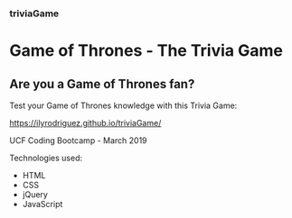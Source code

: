 ### triviaGame
# Game of Thrones - The Trivia Game
## Are you a Game of Thrones fan?
Test your Game of Thrones knowledge with this Trivia Game:

https://ilyrodriguez.github.io/triviaGame/

UCF Coding Bootcamp  -  March 2019

Technologies used:
- HTML
- CSS
- jQuery
- JavaScript
